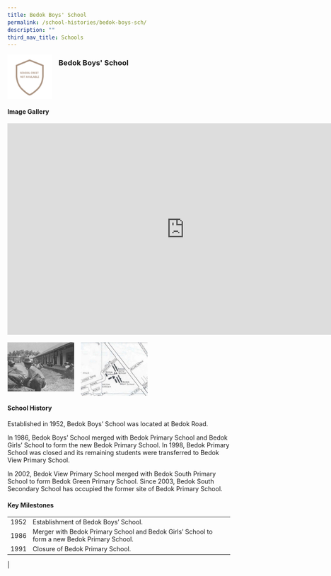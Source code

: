 ```yaml
---
title: Bedok Boys' School
permalink: /school-histories/bedok-boys-sch/
description: ""
third_nav_title: Schools
---
```

<img align="left" style="width:20%;margin-right:15px;" src="/images/bedokboyssch1.jpg">

### **Bedok Boys' School**
<br clear="left">

#### **Image Gallery**
<iframe allowfullscreen="true" height="479" width="800" frameborder="0" src="https://docs.google.com/presentation/d/e/2PACX-1vTRC9ayIVcpaEY7f6BNcPre7d1uKVquGv-4msukja4UIdcjlKhr0QOrpeMafrXlTkftCQv2e11X3KuT/embed?start=false&amp;loop=true&amp;delayms=5000"></iframe>
<p><a href="https://d1yxymztqoj7qn.amplifyapp.com/images/bedokboyssch2.jpg">  
<img align="left" style="width:30%;margin-right:15px;" src="/images/bedokboyssch2.jpg">
</a></p>

<p><a href="https://d1yxymztqoj7qn.amplifyapp.com/images/bedokboyssch3.jpg">  
<img align="left" style="width:30%;margin-right:15px;" src="/images/bedokboyssch3.jpg">
</a></p>

<br clear="left">

#### **School History**
Established in 1952, Bedok Boys’ School was located at Bedok Road.  
  
In 1986, Bedok Boys’ School merged with Bedok Primary School and Bedok Girls’ School to form the new Bedok Primary School. In 1998, Bedok Primary School was closed and its remaining students were transferred to Bedok View Primary School.  
  
In 2002, Bedok View Primary School merged with Bedok South Primary School to form Bedok Green Primary School. Since 2003, Bedok South Secondary School has occupied the former site of Bedok Primary School.

#### **Key Milestones**

|  |  |
|:---:|---|
| 1952 | Establishment of Bedok Boys’ School. |
| 1986 | Merger with Bedok Primary School and Bedok Girls’ School to form a new Bedok Primary School. |
| 1991 | Closure of Bedok Primary School. |
|